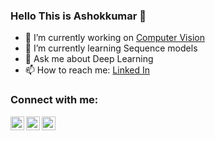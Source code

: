 ### Hello This is Ashokkumar 👋

-  🔭 I’m currently working on [Computer Vision](https://www.youtube.com/channel/UCDpEWLTsjYY7GlzaIUypVlA?view_as=subscriber)
-  🌱 I’m currently learning Sequence models
-  💬 Ask me about Deep Learning
-  📫 How to reach me: [Linked In](https://www.linkedin.com/in/kandagadla-ashokkumar-604530149/)
### Connect with me:
[<img align="left" alt="ashok-133 | YouTube" width="22px" src="https://cdn.jsdelivr.net/npm/simple-icons@v3/icons/youtube.svg" />][youtube]
[<img align="left" alt="ashok-133 | LinkedIn" width="22px" src="https://cdn.jsdelivr.net/npm/simple-icons@v3/icons/linkedin.svg" />][linkedin]
[<img align="left" alt="codeSTACKr | Instagram" width="22px" src="https://cdn.jsdelivr.net/npm/simple-icons@v3/icons/instagram.svg" />][instagram]




[linkedin]:https://www.linkedin.com/in/kandagadla-ashokkumar-604530149/
[instagram]:https://www.instagram.com/its_me_a_s_h_o_k_/
[youtube]:https://www.youtube.com/channel/UCDpEWLTsjYY7GlzaIUypVlA?view_as=subscriber
